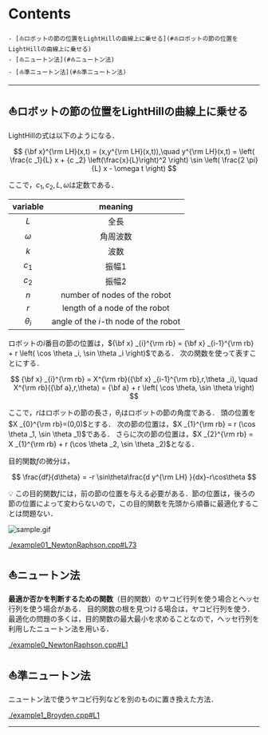 # Contents

    - [⛵️ロボットの節の位置をLightHillの曲線上に乗せる](#⛵️ロボットの節の位置をLightHillの曲線上に乗せる)
    - [⛵️ニュートン法](#⛵️ニュートン法)
    - [⛵️準ニュートン法](#⛵️準ニュートン法)


---
## ⛵️ロボットの節の位置をLightHillの曲線上に乗せる 

LightHillの式は以下のようになる．

$$
{\bf x}^{\rm LH}(x,t) = (x,y^{\rm LH}(x,t)),\quad
y^{\rm LH}(x,t) = \left( \frac{c _1}{L} x + {c _2} \left(\frac{x}{L}\right)^2 \right) \sin \left( \frac{2 \pi}{L} x - \omega t \right)
$$

ここで，$`c _1, c _2, L, \omega`$は定数である．

| variable | meaning |
|:---:|:---:|
| $`L`$ | 全長 |
| $`\omega`$ | 角周波数 |
| $`k`$ | 波数 |
| $`c _1`$ | 振幅1 |
| $`c _2`$ | 振幅2 |
| $`n`$ | number of nodes of the robot |
| $`r`$ | length of a node of the robot |
| $`\theta _i`$ | angle of the $`i`$-th node of the robot |

ロボットの$`i`$番目の節の位置は，$`{\bf x} _{i}^{\rm rb} = {\bf x} _{i-1}^{\rm rb} + r \left( \cos \theta _i, \sin \theta _i \right)`$である．
次の関数を使って表すことにする．

$$
{\bf x} _{i}^{\rm rb} = X^{\rm rb}({\bf x} _{i-1}^{\rm rb},r,\theta _i),
\quad X^{\rm rb}({\bf a},r,\theta) = {\bf a} + r \left( \cos \theta, \sin \theta \right)
$$

ここで，$`r`$はロボットの節の長さ，$`\theta _i`$はロボットの節の角度である．
頭の位置を$`X _{0}^{\rm rb}=(0,0)`$とする．
次の節の位置は，$`X _{1}^{\rm rb} = r (\cos \theta _1, \sin \theta _1)`$である．
さらに次の節の位置は，$`X _{2}^{\rm rb} = X _{1}^{\rm rb} + r (\cos \theta _2, \sin \theta _2)`$となる．

目的関数$`f`$の微分は，

$$
\frac{df}{d\theta} = -r \sin\theta\frac{d y^{\rm LH} }{dx}-r\cos\theta
$$

💡 この目的関数$`f`$には，前の節の位置を与える必要がある．節の位置は，後ろの節の位置によって変わらないので，この目的関数を先頭から順番に最適化することは問題ない．

![sample.gif](sample.gif)


[./example01_NewtonRaphson.cpp#L73](./example01_NewtonRaphson.cpp#L73)


## ⛵️ニュートン法 

**最適か否かを判断するための関数**（目的関数）のヤコビ行列を使う場合とヘッセ行列を使う場合がある．
目的関数の根を見つける場合は，ヤコビ行列を使う．
最適化の問題の多くは，目的関数の最大最小を求めることなので，ヘッセ行列を利用したニュートン法を用いる．


[./example0_NewtonRaphson.cpp#L1](./example0_NewtonRaphson.cpp#L1)


## ⛵️準ニュートン法 

ニュートン法で使うヤコビ行列などを別のものに置き換えた方法．


[./example1_Broyden.cpp#L1](./example1_Broyden.cpp#L1)


---
